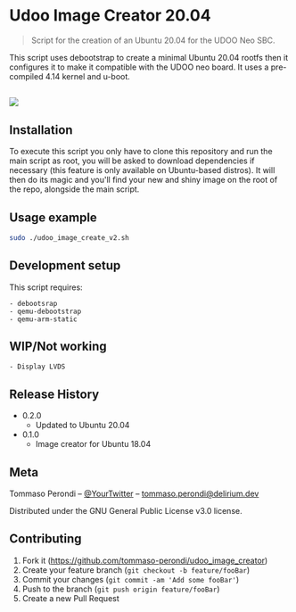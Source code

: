 # Udoo Image Creator 20.04
> Script for the creation of an Ubuntu 20.04 for the UDOO Neo SBC.

This script uses debootstrap to create a minimal Ubuntu 20.04 rootfs then it configures it to make it compatible with the UDOO neo board. It uses a pre-compiled 4.14 kernel and u-boot.

## ![](header.png)

## Installation

To execute this script you only have to clone this repository and run the main script as root, you will be asked to download dependencies if necessary (this feature is only available on Ubuntu-based distros). It will then do its magic and you'll find your new and shiny image on the root of the repo, alongside the main script.

## Usage example

```sh
sudo ./udoo_image_create_v2.sh
```

## Development setup

This script requires:

    - debootsrap
    - qemu-debootstrap
    - qemu-arm-static

## WIP/Not working
    - Display LVDS

## Release History


* 0.2.0
    * Updated to Ubuntu 20.04
* 0.1.0
    * Image creator for Ubuntu 18.04


## Meta

Tommaso Perondi – [@YourTwitter](https://twitter.com/dbader_org) – tommaso.perondi@delirium.dev

Distributed under the GNU General Public License v3.0 license.


## Contributing

1. Fork it (<https://github.com/tommaso-perondi/udoo_image_creator>)
2. Create your feature branch (`git checkout -b feature/fooBar`)
3. Commit your changes (`git commit -am 'Add some fooBar'`)
4. Push to the branch (`git push origin feature/fooBar`)
5. Create a new Pull Request
